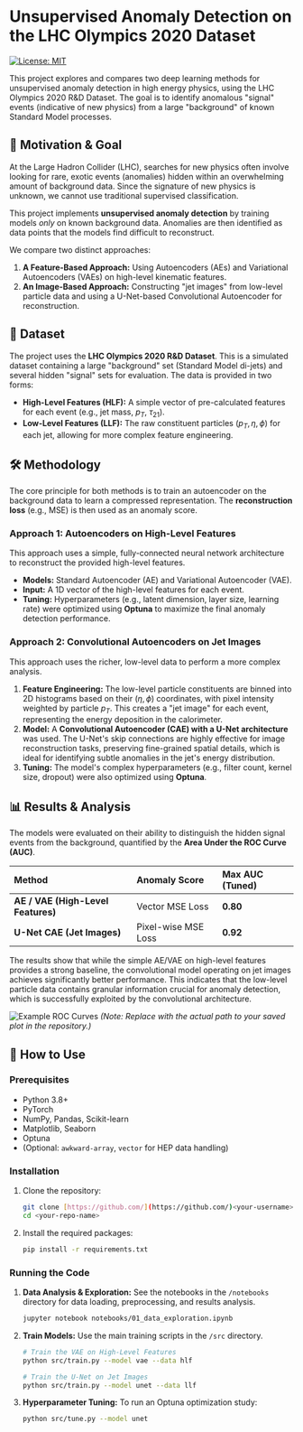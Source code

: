 # Unsupervised Anomaly Detection on the LHC Olympics 2020 Dataset

[![License: MIT](https://img.shields.io/badge/License-MIT-yellow.svg)](https://opensource.org/licenses/MIT)

This project explores and compares two deep learning methods for unsupervised anomaly detection in high energy physics, using the LHC Olympics 2020 R&D Dataset. The goal is to identify anomalous "signal" events (indicative of new physics) from a large "background" of known Standard Model processes.

## 🎯 Motivation & Goal

At the Large Hadron Collider (LHC), searches for new physics often involve looking for rare, exotic events (anomalies) hidden within an overwhelming amount of background data. Since the signature of new physics is unknown, we cannot use traditional supervised classification.

This project implements **unsupervised anomaly detection** by training models *only* on known background data. Anomalies are then identified as data points that the models find difficult to reconstruct.

We compare two distinct approaches:
1.  **A Feature-Based Approach:** Using Autoencoders (AEs) and Variational Autoencoders (VAEs) on high-level kinematic features.
2.  **An Image-Based Approach:** Constructing "jet images" from low-level particle data and using a U-Net-based Convolutional Autoencoder for reconstruction.

## 💾 Dataset

The project uses the **LHC Olympics 2020 R&D Dataset**. This is a simulated dataset containing a large "background" set (Standard Model di-jets) and several hidden "signal" sets for evaluation. The data is provided in two forms:

* **High-Level Features (HLF):** A simple vector of pre-calculated features for each event (e.g., jet mass, $p_T$, $\tau_{21}$).
* **Low-Level Features (LLF):** The raw constituent particles ($p_T, \eta, \phi$) for each jet, allowing for more complex feature engineering.

## 🛠️ Methodology

The core principle for both methods is to train an autoencoder on the background data to learn a compressed representation. The **reconstruction loss** (e.g., MSE) is then used as an anomaly score.

### Approach 1: Autoencoders on High-Level Features

This approach uses a simple, fully-connected neural network architecture to reconstruct the provided high-level features.

* **Models:** Standard Autoencoder (AE) and Variational Autoencoder (VAE).
* **Input:** A 1D vector of the high-level features for each event.
* **Tuning:** Hyperparameters (e.g., latent dimension, layer size, learning rate) were optimized using **Optuna** to maximize the final anomaly detection performance.

### Approach 2: Convolutional Autoencoders on Jet Images

This approach uses the richer, low-level data to perform a more complex analysis.

1.  **Feature Engineering:** The low-level particle constituents are binned into 2D histograms based on their ($\eta, \phi$) coordinates, with pixel intensity weighted by particle $p_T$. This creates a "jet image" for each event, representing the energy deposition in the calorimeter.
2.  **Model:** A **Convolutional Autoencoder (CAE) with a U-Net architecture** was used. The U-Net's skip connections are highly effective for image reconstruction tasks, preserving fine-grained spatial details, which is ideal for identifying subtle anomalies in the jet's energy distribution.
3.  **Tuning:** The model's complex hyperparameters (e.g., filter count, kernel size, dropout) were also optimized using **Optuna**.

## 📊 Results & Analysis

The models were evaluated on their ability to distinguish the hidden signal events from the background, quantified by the **Area Under the ROC Curve (AUC)**.

| Method                                | Anomaly Score         | Max AUC (Tuned) |
| :------------------------------------ | :-------------------- | :-------------- |
| **AE / VAE (High-Level Features)** | Vector MSE Loss       | **0.80** |
| **U-Net CAE (Jet Images)** | Pixel-wise MSE Loss   | **0.92** |

The results show that while the simple AE/VAE on high-level features provides a strong baseline, the convolutional model operating on jet images achieves significantly better performance. This indicates that the low-level particle data contains granular information crucial for anomaly detection, which is successfully exploited by the convolutional architecture.

![Example ROC Curves](results/figures/roc_curves.png)
*(Note: Replace with the actual path to your saved plot in the repository.)*

## 🚀 How to Use

### Prerequisites
- Python 3.8+
- PyTorch
- NumPy, Pandas, Scikit-learn
- Matplotlib, Seaborn
- Optuna
- (Optional: `awkward-array`, `vector` for HEP data handling)

### Installation

1.  Clone the repository:
    ```bash
    git clone [https://github.com/](https://github.com/)<your-username>/<your-repo-name>.git
    cd <your-repo-name>
    ```

2.  Install the required packages:
    ```bash
    pip install -r requirements.txt
    ```

### Running the Code

1.  **Data Analysis & Exploration:**
    See the notebooks in the `/notebooks` directory for data loading, preprocessing, and results analysis.
    ```bash
    jupyter notebook notebooks/01_data_exploration.ipynb
    ```

2.  **Train Models:**
    Use the main training scripts in the `/src` directory.
    ```bash
    # Train the VAE on High-Level Features
    python src/train.py --model vae --data hlf

    # Train the U-Net on Jet Images
    python src/train.py --model unet --data llf
    ```

3.  **Hyperparameter Tuning:**
    To run an Optuna optimization study:
    ```bash
    python src/tune.py --model unet
    ```
